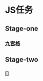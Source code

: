 # JS任务

## Stage-one
### [九宫格](http://www.xxblog.site/itxiuzhen/jsXZ/Stage-one/jiugongge.html)

## Stage-two
### []